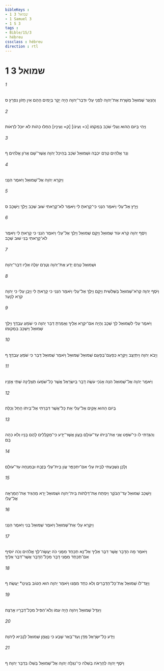 ```yaml
---
bibleKeys : 
- 1 שמואל 3
- 1 Samuel 3
- 1 S 3
tags : 
- Bible/1S/3
- hébreu
cssclass : hébreu
direction : rtl
---
```


# 1 שמואל 3

###### 1
וְהַנַּעַר שְׁמוּאֵל מְשָׁרֵת אֶת־יְהוָה לִפְנֵי עֵלִי וּדְבַר־יְהוָה הָיָה יָקָר בַּיָּמִים הָהֵם אֵין חָזֹון נִפְרָץ׃ ס
###### 2
וַיְהִי בַּיֹּום הַהוּא וְעֵלִי שֹׁכֵב בִּמְקֹמֹו [כ= וְעֵינֹו] [ק= וְעֵינָיו] הֵחֵלּוּ כֵהֹות לֹא יוּכַל לִרְאֹות׃
###### 3
וְנֵר אֱלֹהִים טֶרֶם יִכְבֶּה וּשְׁמוּאֵל שֹׁכֵב בְּהֵיכַל יְהוָה אֲשֶׁר־שָׁם אֲרֹון אֱלֹהִים׃ ף
###### 4
וַיִּקְרָא יְהוָה אֶל־שְׁמוּאֵל וַיֹּאמֶר הִנֵּנִי׃
###### 5
וַיָּרָץ אֶל־עֵלִי וַיֹּאמֶר הִנְנִי כִּי־קָרָאתָ לִּי וַיֹּאמֶר לֹא־קָרָאתִי שׁוּב שְׁכָב וַיֵּלֶךְ וַיִּשְׁכָּב׃ ס
###### 6
וַיֹּסֶף יְהוָה קְרֹא עֹוד שְׁמוּאֵל וַיָּקָם שְׁמוּאֵל וַיֵּלֶךְ אֶל־עֵלִי וַיֹּאמֶר הִנְנִי כִּי קָרָאתָ לִי וַיֹּאמֶר לֹא־קָרָאתִי בְנִי שׁוּב שְׁכָב׃
###### 7
וּשְׁמוּאֵל טֶרֶם יָדַע אֶת־יְהוָה וְטֶרֶם יִגָּלֶה אֵלָיו דְּבַר־יְהוָה׃
###### 8
וַיֹּסֶף יְהוָה קְרֹא־שְׁמוּאֵל בַּשְּׁלִשִׁית וַיָּקָם וַיֵּלֶךְ אֶל־עֵלִי וַיֹּאמֶר הִנְנִי כִּי קָרָאתָ לִי וַיָּבֶן עֵלִי כִּי יְהוָה קֹרֵא לַנָּעַר׃
###### 9
וַיֹּאמֶר עֵלִי לִשְׁמוּאֵל לֵךְ שְׁכָב וְהָיָה אִם־יִקְרָא אֵלֶיךָ וְאָמַרְתָּ דַּבֵּר יְהוָה כִּי שֹׁמֵעַ עַבְדֶּךָ וַיֵּלֶךְ שְׁמוּאֵל וַיִּשְׁכַּב בִּמְקֹומֹו׃
###### 10
וַיָּבֹא יְהוָה וַיִּתְיַצַּב וַיִּקְרָא כְפַעַם־בְּפַעַם שְׁמוּאֵל שְׁמוּאֵל וַיֹּאמֶר שְׁמוּאֵל דַּבֵּר כִּי שֹׁמֵעַ עַבְדֶּךָ׃ ף
###### 11
וַיֹּאמֶר יְהוָה אֶל־שְׁמוּאֵל הִנֵּה אָנֹכִי עֹשֶׂה דָבָר בְּיִשְׂרָאֵל אֲשֶׁר כָּל־שֹׁמְעֹו תְּצִלֶּינָה שְׁתֵּי אָזְנָיו׃
###### 12
בַּיֹּום הַהוּא אָקִים אֶל־עֵלִי אֵת כָּל־אֲשֶׁר דִּבַּרְתִּי אֶל־בֵּיתֹו הָחֵל וְכַלֵּה׃
###### 13
וְהִגַּדְתִּי לֹו כִּי־שֹׁפֵט אֲנִי אֶת־בֵּיתֹו עַד־עֹולָם בַּעֲוֹן אֲשֶׁר־יָדַע כִּי־מְקַלְלִים לָהֶם בָּנָיו וְלֹא כִהָה בָּם׃
###### 14
וְלָכֵן נִשְׁבַּעְתִּי לְבֵית עֵלִי אִם־יִתְכַּפֵּר עֲוֹן בֵּית־עֵלִי בְּזֶבַח וּבְמִנְחָה עַד־עֹולָם׃
###### 15
וַיִּשְׁכַּב שְׁמוּאֵל עַד־הַבֹּקֶר וַיִּפְתַּח אֶת־דַּלְתֹות בֵּית־יְהוָה וּשְׁמוּאֵל יָרֵא מֵהַגִּיד אֶת־הַמַּרְאָה אֶל־עֵלִי׃
###### 16
וַיִּקְרָא עֵלִי אֶת־שְׁמוּאֵל וַיֹּאמֶר שְׁמוּאֵל בְּנִי וַיֹּאמֶר הִנֵּנִי׃
###### 17
וַיֹּאמֶר מָה הַדָּבָר אֲשֶׁר דִּבֶּר אֵלֶיךָ אַל־נָא תְכַחֵד מִמֶּנִּי כֹּה יַעֲשֶׂה־לְּךָ אֱלֹהִים וְכֹה יֹוסִיף אִם־תְּכַחֵד מִמֶּנִּי דָּבָר מִכָּל־הַדָּבָר אֲשֶׁר־דִּבֶּר אֵלֶיךָ׃
###### 18
וַיַּגֶּד־לֹו שְׁמוּאֵל אֶת־כָּל־הַדְּבָרִים וְלֹא כִחֵד מִמֶּנּוּ וַיֹּאמַר יְהוָה הוּא הַטֹּוב בְּעֵינָו* יַעֲשֶׂה׃ ף
###### 19
וַיִּגְדַּל שְׁמוּאֵל וַיהוָה הָיָה עִמֹּו וְלֹא־הִפִּיל מִכָּל־דְּבָרָיו אָרְצָה׃
###### 20
וַיֵּדַע כָּל־יִשְׂרָאֵל מִדָּן וְעַד־בְּאֵר שָׁבַע כִּי נֶאֱמָן שְׁמוּאֵל לְנָבִיא לַיהוָה׃
###### 21
וַיֹּסֶף יְהוָה לְהֵרָאֹה בְשִׁלֹה כִּי־נִגְלָה יְהוָה אֶל־שְׁמוּאֵל בְּשִׁלֹו בִּדְבַר יְהוָה׃ ף
